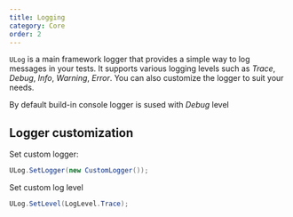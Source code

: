 ```yaml
---
title: Logging
category: Core
order: 2
---
```


`ULog` is a main framework logger that provides a simple way to log messages in your tests. It supports various logging levels such as _Trace_, _Debug_, _Info_, _Warning_, _Error_. You can also customize the logger to suit your needs.

By default build-in console logger is sused with _Debug_ level

## Logger customization

Set custom logger:

```csharp
ULog.SetLogger(new CustomLogger());
```

Set custom log level

```csharp
ULog.SetLevel(LogLevel.Trace);
```